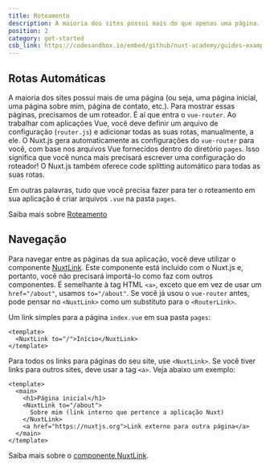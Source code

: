 ```yaml
---
title: Roteamento
description: A maioria dos sites possui mais do que apenas uma página. Por exemplo, uma página inicial, uma página sobre mim, página de contato, etc. Para mostrar essas páginas, precisamos de um roteador.
position: 2
category: get-started
csb_link: https://codesandbox.io/embed/github/nuxt-academy/guides-examples/tree/master/01_get_started/02_routing?fontsize=14&hidenavigation=1&theme=dark
---
```


## Rotas Automáticas

A maioria dos sites possui mais de uma página (ou seja, uma página inicial, uma página sobre mim, página de contato, etc.). Para mostrar essas páginas, precisamos de um roteador. É aí que entra o `vue-router`. Ao trabalhar com aplicações Vue, você deve definir um arquivo de configuração (`router.js`) e adicionar todas as suas rotas, manualmente, a ele. O Nuxt.js gera automaticamente as configurações do `vue-router` para você, com base nos arquivos Vue fornecidos dentro do diretório `pages`. Isso significa que você nunca mais precisará escrever uma configuração do roteador! O Nuxt.js também oferece code splitting automático para todas as suas rotas.

Em outras palavras, tudo que você precisa fazer para ter o roteamento em sua aplicação é criar arquivos `.vue` na pasta `pages`.

<base-alert type="next">

Saiba mais sobre [Roteamento](/docs/2.x/features/file-system-routing)

</base-alert>

## Navegação

Para navegar entre as páginas da sua aplicação, você deve utilizar o componente [NuxtLink](/docs/2.x/features/nuxt-components#the-nuxtlink-component). Este componente está incluído com o Nuxt.js e, portanto, você não precisará importá-lo como faz com outros componentes. É semelhante à tag HTML `<a>`, exceto que em vez de usar um `href="/about"`, usamos `to="/about"`. Se você já usou o `vue-router` antes, pode pensar no `<NuxtLink>` como um substituto para o `<RouterLink>`.

Um link simples para a página `index.vue` em sua pasta `pages`:

```html{}[pages/index.vue]
<template>
  <NuxtLink to="/">Início</NuxtLink>
</template>
```

Para todos os links para páginas do seu site, use `<NuxtLink>`. Se você tiver links para outros sites, deve usar a tag `<a>`. Veja abaixo um exemplo:

```html{}[pages/index.vue]
<template>
  <main>
    <h1>Página inicial</h1>
    <NuxtLink to="/about">
      Sobre mim (link interno que pertence a aplicação Nuxt)
    </NuxtLink>
    <a href="https://nuxtjs.org">Link externo para outra página</a>
  </main>
</template>
```

<app-modal>
  <code-sandbox :src="csb_link"></code-sandbox>
</app-modal>

<base-alert type="next">

Saiba mais sobre o [componente NuxtLink](/docs/2.x/features/nuxt-components#the-nuxtlink-component).

</base-alert>
